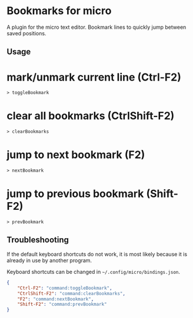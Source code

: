 # Bookmarks for micro

A plugin for the micro text editor. Bookmark lines to quickly jump between saved positions.

## Usage

# mark/unmark current line (Ctrl-F2)

```
> toggleBookmark
```

# clear all bookmarks (CtrlShift-F2)
```
> clearBookmarks
```

# jump to next bookmark (F2)
```
> nextBookmark
```

# jump to previous bookmark (Shift-F2)
```
> prevBookmark
```

## Troubleshooting

If the default keyboard shortcuts do not work, it is most likely because it is already in use by another program.

Keyboard shortcuts can be changed in `~/.config/micro/bindings.json`.

```json
{
    "Ctrl-F2": "command:toggleBookmark",
    "CtrlShift-F2": "command:clearBookmarks",
    "F2": "command:nextBookmark",
    "Shift-F2": "command:prevBookmark"
}
```

